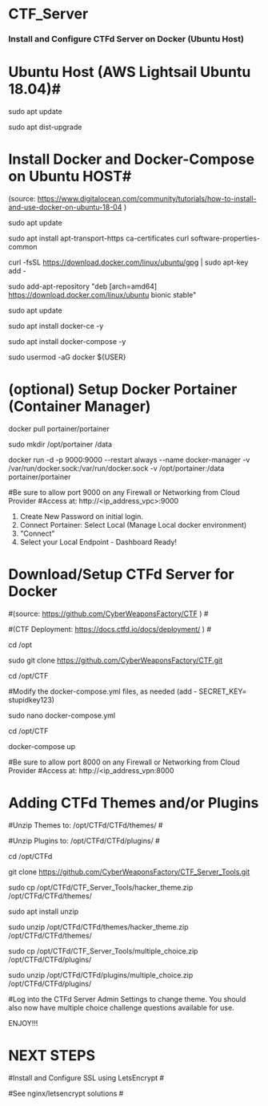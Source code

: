 # CTF_Server

### Install and Configure CTFd Server on Docker (Ubuntu Host) ###

# Ubuntu Host (AWS Lightsail Ubuntu 18.04)#
sudo apt update

sudo apt dist-upgrade

# Install Docker and Docker-Compose on Ubuntu HOST#
(source: https://www.digitalocean.com/community/tutorials/how-to-install-and-use-docker-on-ubuntu-18-04 )

sudo apt update

sudo apt install apt-transport-https ca-certificates curl software-properties-common

curl -fsSL https://download.docker.com/linux/ubuntu/gpg | sudo apt-key add -

sudo add-apt-repository "deb [arch=amd64] https://download.docker.com/linux/ubuntu bionic stable"

sudo apt update

sudo apt install docker-ce -y

sudo apt install docker-compose -y

sudo usermod -aG docker ${USER}

# (optional) Setup Docker Portainer (Container Manager) #
docker pull portainer/portainer

sudo mkdir /opt/portainer /data

docker run -d -p 9000:9000 --restart always --name docker-manager -v /var/run/docker.sock:/var/run/docker.sock -v /opt/portainer:/data portainer/portainer

#Be sure to allow port 9000 on any Firewall or Networking from Cloud Provider
#Access at: http://<ip_address_vpc>:9000

1. Create New Password on initial login.
2. Connect Portainer: Select Local (Manage Local docker environment)
3. "Connect"
4. Select your Local Endpoint - Dashboard Ready!


# Download/Setup CTFd Server for Docker #
#(source: https://github.com/CyberWeaponsFactory/CTF ) #

#(CTF Deployment: https://docs.ctfd.io/docs/deployment/ ) #

cd /opt

sudo git clone https://github.com/CyberWeaponsFactory/CTF.git

cd /opt/CTF

#Modify the docker-compose.yml files, as needed (add - SECRET_KEY= stupidkey123)

sudo nano docker-compose.yml

cd /opt/CTF

docker-compose up

#Be sure to allow port 8000 on any Firewall or Networking from Cloud Provider
#Access at: http://<ip_address_vpn:8000


# Adding CTFd Themes and/or Plugins #
#Unzip Themes to: /opt/CTFd/CTFd/themes/ #

#Unzip Plugins to: /opt/CTFd/CTFd/plugins/ #

cd /opt/CTFd

git clone https://github.com/CyberWeaponsFactory/CTF_Server_Tools.git

sudo cp /opt/CTFd/CTF_Server_Tools/hacker_theme.zip /opt/CTFd/CTFd/themes/

sudo apt install unzip

sudo unzip /opt/CTFd/CTFd/themes/hacker_theme.zip /opt/CTFd/CTFd/themes/


sudo cp /opt/CTFd/CTF_Server_Tools/multiple_choice.zip /opt/CTFd/CTFd/plugins/

sudo unzip /opt/CTFd/CTFd/plugins/multiple_choice.zip /opt/CTFd/CTFd/plugins/

#Log into the CTFd Server Admin Settings to change theme. You should also now have multiple choice challenge questions available for use.

ENJOY!!!

# NEXT STEPS #
#Install and Configure SSL using LetsEncrypt #

#See nginx/letsencrypt solutions #


